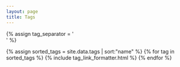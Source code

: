 ```yaml
---
layout: page
title: Tags
---
```


{% assign tag_separator = '<br />' %}

<div class="page">
  {% assign sorted_tags = site.data.tags | sort:"name" %}
  {% for tag in sorted_tags %}
    {% include tag_link_formatter.html %}
  {% endfor %}
</div>
